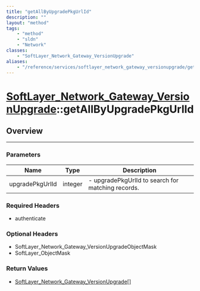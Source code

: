 ```yaml
---
title: "getAllByUpgradePkgUrlId"
description: ""
layout: "method"
tags:
    - "method"
    - "sldn"
    - "Network"
classes:
    - "SoftLayer_Network_Gateway_VersionUpgrade"
aliases:
    - "/reference/services/softlayer_network_gateway_versionupgrade/getAllByUpgradePkgUrlId"
---
```

# [SoftLayer_Network_Gateway_VersionUpgrade](/reference/services/SoftLayer_Network_Gateway_VersionUpgrade)::getAllByUpgradePkgUrlId




## Overview 


-----

### Parameters 
|Name | Type | Description |
| --- | --- | --- |
|upgradePkgUrlId| integer| - upgradePkgUrlId to search for matching records.|


### Required Headers
* authenticate


### Optional Headers
* SoftLayer_Network_Gateway_VersionUpgradeObjectMask
* SoftLayer_ObjectMask

### Return Values
* <a href='/reference/datatypes/SoftLayer_Network_Gateway_VersionUpgrade'>SoftLayer_Network_Gateway_VersionUpgrade[] </a>




